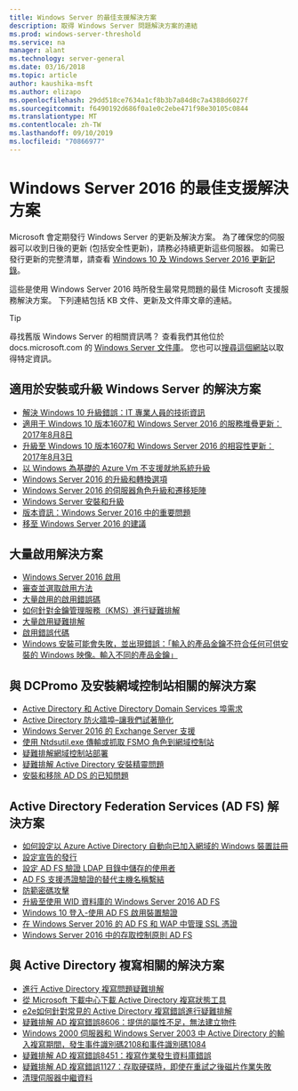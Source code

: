 ```yaml
---
title: Windows Server 的最佳支援解決方案
description: 取得 Windows Server 問題解決方案的連結
ms.prod: windows-server-threshold
ms.service: na
manager: alant
ms.technology: server-general
ms.date: 03/16/2018
ms.topic: article
author: kaushika-msft
ms.author: elizapo
ms.openlocfilehash: 29dd518ce7634a1cf8b3b7a84d8c7a4388d6027f
ms.sourcegitcommit: f6490192d686f0a1e0c2ebe471f98e30105c0844
ms.translationtype: MT
ms.contentlocale: zh-TW
ms.lasthandoff: 09/10/2019
ms.locfileid: "70866977"
---
```

# <a name="top-support-solutions-for-windows-server-2016"></a>Windows Server 2016 的最佳支援解決方案

Microsoft 會定期發行 Windows Server 的更新及解決方案。 為了確保您的伺服器可以收到日後的更新 (包括安全性更新)，請務必持續更新這些伺服器。 如需已發行更新的完整清單，請查看 [Windows 10 及 Windows Server 2016 更新記錄](https://support.microsoft.com/en-us/help/4000825/windows-10-windows-server-2016-update-history)。

這些是使用 Windows Server 2016 時所發生最常見問題的最佳 Microsoft 支援服務解決方案。 下列連結包括 KB 文件、更新及文件庫文章的連結。

>[!TIP]
> 尋找舊版 Windows Server 的相關資訊嗎？ 查看我們其他位於 docs.microsoft.com 的 [Windows Server 文件庫](/previous-versions/windows/)。 您也可以[搜尋這個網站](https://docs.microsoft.com/search/index?search=Windows+Server&dataSource=previousVersions)以取得特定資訊。

## <a name="solutions-for-installing-or-upgrading-windows-server"></a>適用於安裝或升級 Windows Server 的解決方案

- [解決 Windows 10 升級錯誤：IT 專業人員的技術資訊](https://docs.microsoft.com/windows/deployment/upgrade/resolve-windows-10-upgrade-errors)
- [適用于 Windows 10 版本1607和 Windows Server 2016 的服務堆疊更新：2017年8月8日](https://support.microsoft.com/en-US/help/4035631)
- [升級至 Windows 10 版本1607和 Windows Server 2016 的相容性更新：2017年8月3日](https://support.microsoft.com/en-US/help/4033524)
- [以 Windows 為基礎的 Azure Vm 不支援就地系統升級](https://support.microsoft.com/en-US/help/4014997)
- [Windows Server 2016 的升級和轉換選項](../get-started/supported-upgrade-paths.md)
- [Windows Server 2016 的伺服器角色升級和遷移矩陣](../get-started/server-role-upgradeability-table.md)
- [Windows Server 安裝和升級](../get-started/installation-and-upgrade.md)
- [版本資訊：Windows Server 2016 中的重要問題](../get-started/windows-server-2016-ga-release-notes.md)
- [移至 Windows Server 2016 的建議](../get-started/recommendations-moving-to-server2016.md)

## <a name="solutions-for-volume-activation"></a>大量啟用解決方案
- [Windows Server 2016 啟用](../get-started/server-2016-activation.md)
- [審查並選取啟用方法](https://technet.microsoft.com/library/jj134256(ws.11).aspx)
- [大量啟用的啟用錯誤碼](https://technet.microsoft.com/library/dn502528.aspx)
- [如何針對金鑰管理服務（KMS）進行疑難排解](https://technet.microsoft.com/library/ee939272.aspx)
- [大量啟用疑難排解](https://technet.microsoft.com/library/ff793439.aspx)
- [啟用錯誤代碼](https://technet.microsoft.com/library/ff793399.aspx)
- [Windows 安裝可能會失敗，並出現錯誤：「輸入的產品金鑰不符合任何可供安裝的 Windows 映像。輸入不同的產品金鑰」](https://support.microsoft.com/help/2796988/windows-8-or-windows-server-2012-installation-may-fail-with-error-mess)

## <a name="solutions-related-to-dcpromo-and-installing-domain-controllers"></a>與 DCPromo 及安裝網域控制站相關的解決方案
- [Active Directory 和 Active Directory Domain Services 埠需求](https://technet.microsoft.com/library/dd772723(v=ws.10).aspx)
- [Active Directory 防火牆埠–讓我們試著簡化](http://blogs.msmvps.com/acefekay/2011/11/01/active-directory-firewall-ports-let-s-try-to-make-this-simple/)
- [Windows Server 2016 的 Exchange Server 支援](https://technet.microsoft.com/library/ff728623(v=exchg.150).aspx)
- [使用 Ntdsutil.exe 傳輸或抓取 FSMO 角色到網域控制站](https://support.microsoft.com/kb/255504)
- [疑難排解網域控制站部署](../identity/ad-ds/deploy/troubleshooting-domain-controller-deployment.md)
- [疑難排解 Active Directory 安裝精靈問題](https://msdn.microsoft.com/library/bb727058.aspx)
- [安裝和移除 AD DS 的已知問題](https://technet.microsoft.com/library/cc754463(v=ws.10).aspx)

## <a name="solutions-for-active-directory-federation-services-ad-fs"></a>Active Directory Federation Services (AD FS) 解決方案
- [如何設定以 Azure Active Directory 自動向已加入網域的 Windows 裝置註冊](/azure/active-directory/active-directory-conditional-access-automatic-device-registration-setup)
- [設定宣告的發行](/azure/active-directory/device-management-hybrid-azuread-joined-devices-setup#step-2-setup-issuance-of-claims)
- [設定 AD FS 驗證 LDAP 目錄中儲存的使用者](../identity/ad-fs/operations/configure-ad-fs-to-authenticate-users-stored-in-ldap-directories.md)
- [AD FS 支援憑證驗證的替代主機名稱繫結](../identity/ad-fs/operations/ad-fs-support-for-alternate-hostname-binding-for-certificate-authentication.md)
- [防範密碼攻擊](https://blogs.technet.microsoft.com/tspring/2017/01/20/federated-to-microsoft-cloud-and-account-lockouts/)
- [升級至使用 WID 資料庫的 Windows Server 2016 AD FS](../identity/ad-fs/deployment/upgrading-to-ad-fs-in-windows-server-2016.md)
- [Windows 10 登入-使用 AD FS 啟用裝置驗證](../identity/ad-fs/operations/configure-device-based-conditional-access-on-premises.md)
- [在 Windows Server 2016 的 AD FS 和 WAP 中管理 SSL 憑證](../identity/ad-fs/operations/manage-ssl-certificates-ad-fs-wap-2016.md)
- [Windows Server 2016 中的存取控制原則 AD FS](../identity/ad-fs/operations/access-control-policies-in-ad-fs.md)

## <a name="solutions-related-to-active-directory-replication"></a>與 Active Directory 複寫相關的解決方案

- [進行 Active Directory 複寫問題疑難排解](../identity/ad-ds/manage/troubleshoot/troubleshooting-active-directory-replication-problems.md)
- [從 Microsoft 下載中心下載 Active Directory 複寫狀態工具](https://www.microsoft.com/en-in/download/details.aspx?id=30005)
- [e2e如何針對常見的 Active Directory 複寫錯誤進行疑難排解](https://support.microsoft.com/kb/3108513)
- [疑難排解 AD 複寫錯誤8606：提供的屬性不足，無法建立物件](https://support.microsoft.com/kb/2028495)
- [Windows 2000 伺服器和 Windows Server 2003 中 Active Directory 的輸入複寫期間，發生事件識別碼2108和事件識別碼1084](https://support.microsoft.com/kb/837932)
- [疑難排解 AD 複寫錯誤8451：複寫作業發生資料庫錯誤](https://support.microsoft.com/kb/2645996)
- [疑難排解 AD 複寫錯誤1127：存取硬碟時，即使在重試之後磁片作業失敗](https://support.microsoft.com/kb/2025726)
- [清理伺服器中繼資料](https://technet.microsoft.com/library/cc816907.aspx)